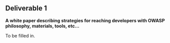 ## **Deliverable 1**

**A white paper describing strategies for reaching developers with OWASP
philosophy, materials, tools, etc…**

To be filled in.